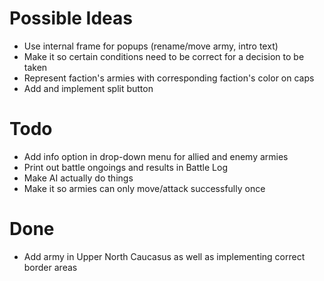# Possible Ideas
- Use internal frame for popups (rename/move army, intro text)
- Make it so certain conditions need to be correct for a decision to be taken
- Represent faction's armies with corresponding faction's color on caps
- Add and implement split button

# Todo
- Add info option in drop-down menu for allied and enemy armies
- Print out battle ongoings and results in Battle Log
- Make AI actually do things
- Make it so armies can only move/attack successfully once

# Done
- Add army in Upper North Caucasus as well as implementing correct border areas